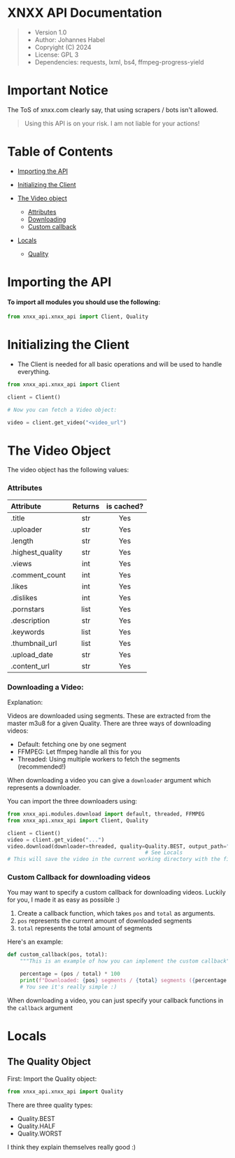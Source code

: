 # XNXX API Documentation

> - Version 1.0
> - Author: Johannes Habel
> - Copryight (C) 2024
> - License: GPL 3
> - Dependencies: requests, lxml, bs4, ffmpeg-progress-yield


# Important Notice
The ToS of xnxx.com clearly say, that using scrapers / bots isn't allowed.
> Using this API is on your risk. I am not liable for your actions!

# Table of Contents
- [Importing the API](#importing-the-api)
- [Initializing the Client](#initializing-the-client)
- [The Video object](#the-video-object)
    - [Attributes](#attributes)
    - [Downloading](#downloading-a-video)
    - [Custom callback](#custom-callback-for-downloading--videos)

- [Locals](#locals)
  - [Quality](#the-quality-object)

# Importing the API

#### To import all modules you should use the following:

```python
from xnxx_api.xnxx_api import Client, Quality
```

# Initializing the Client

- The Client is needed for all basic operations and will be used to handle everything.

```python
from xnxx_api.xnxx_api import Client

client = Client()

# Now you can fetch a Video object:

video = client.get_video("<video_url")
```


# The Video Object

The video object has the following values:

### Attributes

| Attribute        | Returns |  is cached?   |
|:-----------------|:-------:|:-------------:|
| .title           |   str   |      Yes      |
| .uploader        |   str   |      Yes      |
| .length          |   str   |      Yes      |
| .highest_quality |   str   |      Yes      |
| .views           |   int   |      Yes      |
| .comment_count   |   int   |      Yes      |
| .likes           |   int   |      Yes      |
| .dislikes        |   int   |      Yes      |
| .pornstars       |  list   |      Yes      |
| .description     |   str   |      Yes      |
| .keywords        |  list   |      Yes      |
| .thumbnail_url   |  list   |      Yes      |
| .upload_date     |   str   |      Yes      |
| .content_url     |   str   |      Yes      |

### Downloading a Video:

Explanation: 

Videos are downloaded using segments. These are extracted from the master m3u8 for a given Quality.
There are three ways of downloading videos:

- Default: fetching one by one segment
- FFMPEG: Let ffmpeg handle all this for you
- Threaded: Using multiple workers to fetch the segments (recommended!)

When downloading a video you can give a `downloader` argument which represents a downloader.

You can import the three downloaders using:

```python
from xnxx_api.modules.download import default, threaded, FFMPEG
from xnxx_api.xnxx_api import Client, Quality

client = Client()
video = client.get_video("...")
video.download(downloader=threaded, quality=Quality.BEST, output_path="./IdontKnow.mp4")
                                            # See Locals
# This will save the video in the current working directory with the filename "IdontKnow.mp4"
```

### Custom Callback for downloading  videos

You may want to specify a custom callback for downloading videos. Luckily for you, I made it as easy as
possible :)

1. Create a callback function, which takes `pos` and `total` as arguments.
2. `pos` represents the current amount of downloaded segments
3. `total` represents the total amount of segments

Here's an example:

```python
def custom_callback(pos, total):
    """This is an example of how you can implement the custom callback"""

    percentage = (pos / total) * 100
    print(f"Downloaded: {pos} segments / {total} segments ({percentage:.2f}%)")
    # You see it's really simple :)
```

When downloading a video, you can just specify your callback functions in the `callback` argument


# Locals

## The Quality Object

First: Import the Quality object:

```python
from xnxx_api.xnxx_api import Quality
```

There are three quality types:

- Quality.BEST
- Quality.HALF
- Quality.WORST

I think they explain themselves really good :)


